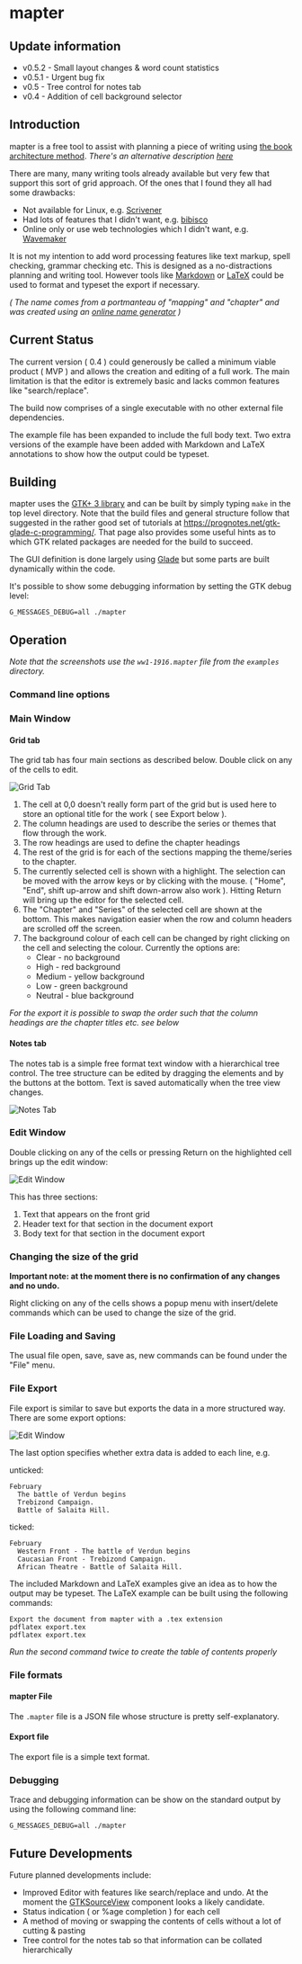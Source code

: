 # mapter

## Update information

* v0.5.2 - Small layout changes & word count statistics
* v0.5.1 - Urgent bug fix
* v0.5 - Tree control for notes tab
* v0.4 - Addition of cell background selector

## Introduction

mapter is a free tool to assist with planning a piece of writing using [the book architecture method](http://www.betternovelproject.com/blog/series-outline/). _There's an alternative description [here](https://thefriendlyeditor.com/tag/the-book-architecture-method/)_

There are many, many writing tools already available but very few that support this sort of grid approach. Of the ones that I found they all had some drawbacks:

* Not available for Linux, e.g. [Scrivener](https://www.literatureandlatte.com/scrivener/overview)
* Had lots of features that I didn't want, e.g. [bibisco](https://www.bibisco.com/)
* Online only or use web technologies which I didn't want, e.g. [Wavemaker](https://wavemaker.co.uk)

It is not my intention to add word processing features like text markup, spell checking, grammar checking etc. This is designed as a no-distractions planning and writing tool. However tools like [Markdown](https://en.wikipedia.org/wiki/Markdown) or [LaTeX](https://www.latex-project.org/) could be used to format and typeset the export if necessary.

_( The name comes from a portmanteau of "mapping" and "chapter" and was created using an [online name generator](https://namelix.com/) )_

## Current Status

The current version ( 0.4 ) could generously be called a minimum viable product ( MVP ) and allows the creation and editing of a full work. The main limitation is that the editor is extremely basic and lacks common features like "search/replace".

The build now comprises of a single executable with no other external file dependencies.

The example file has been expanded to include the full body text. Two extra versions of the example have been added with Markdown and LaTeX annotations to show how the output could be typeset.

## Building

mapter uses the [GTK+ 3 library](https://www.gtk.org/) and can be built by simply typing `make` in the top level directory. Note that the build files and general structure follow that suggested in the rather good set of tutorials at https://prognotes.net/gtk-glade-c-programming/. That page also provides some useful hints as to which GTK related packages are needed for the build to succeed.

The GUI definition is done largely using [Glade](https://glade.gnome.org/) but some parts are built dynamically within the code.

It's possible to show some debugging information by setting the GTK debug level:

`G_MESSAGES_DEBUG=all ./mapter`

## Operation

_Note that the screenshots use the `ww1-1916.mapter` file from the `examples` directory._

### Command line options

### Main Window

#### Grid tab

The grid tab has four main sections as described below. Double click on any of the cells to edit.

![Grid Tab](/doc-images/main-grid.png)

1. The cell at 0,0 doesn't really form part of the grid but is used here to store an optional title for the work ( see Export below ).
1. The column headings are used to describe the series or themes that flow through the work.
1. The row headings are used to define the chapter headings
1. The rest of the grid is for each of the sections mapping the theme/series to the chapter.
1. The currently selected cell is shown with a highlight. The selection can be moved with the arrow keys or by clicking with the mouse. ( "Home", "End", shift up-arrow and shift down-arrow also work ). Hitting Return will bring up the editor for the selected cell.
1. The "Chapter" and "Series" of the selected cell are shown at the bottom. This makes navigation easier when the row and column headers are scrolled off the screen.
1. The background colour of each cell can be changed by right clicking on the cell and selecting the colour.  Currently the options are:
    * Clear - no background
    * High - red background
    * Medium - yellow background
    * Low - green background
    * Neutral - blue background

_For the export it is possible to swap the order such that the column headings are the chapter titles etc. see below_

#### Notes tab

The notes tab is a simple free format text window with a hierarchical tree control. The tree structure can be edited by dragging the elements and by the buttons at the bottom. Text is saved automatically when the tree view changes.

![Notes Tab](/doc-images/main-notes.png)

### Edit Window

Double clicking on any of the cells or pressing Return on the highlighted cell brings up the edit window:

![Edit Window](/doc-images/edit.png)

This has three sections:

1. Text that appears on the front grid
1. Header text for that section in the document export
1. Body text for that section in the document export

### Changing the size of the grid

__Important note: at the moment there is no confirmation of any changes and no undo.__

Right clicking on any of the cells shows a popup menu with insert/delete commands which can be used to change the size of the grid.

### File Loading and Saving

The usual file open, save, save as, new commands can be found under the "File" menu.

### File Export

File export is similar to save but exports the data in a more structured way. There are some export options:

![Edit Window](/doc-images/export.png)

The last option specifies whether extra data is added to each line, e.g.

unticked:

````
February
  The battle of Verdun begins
  Trebizond Campaign.
  Battle of Salaita Hill.
````

ticked:

````
February
  Western Front - The battle of Verdun begins
  Caucasian Front - Trebizond Campaign.
  African Theatre - Battle of Salaita Hill.
````

The included Markdown and LaTeX examples give an idea as to how the output may be typeset. The LaTeX example can be built using the following commands:

````
Export the document from mapter with a .tex extension
pdflatex export.tex
pdflatex export.tex
````
_Run the second command twice to create the table of contents properly_

### File formats

#### mapter File

The `.mapter` file is a JSON file whose structure is pretty self-explanatory.

#### Export file

The export file is a simple text format.

### Debugging

Trace and debugging information can be show on the standard output by using the following command line:

`G_MESSAGES_DEBUG=all ./mapter`

## Future Developments

Future planned developments include:

* Improved Editor with features like search/replace and undo. At the moment the [GTKSourceView](https://gitlab.gnome.org/GNOME/gtksourceview) component looks a likely candidate.
* Status indication ( or %age completion ) for each cell
* A method of moving or swapping the contents of cells without a lot of cutting & pasting
* Tree control for the notes tab so that information can be collated hierarchically
